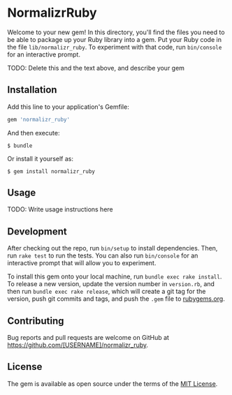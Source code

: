 # NormalizrRuby

Welcome to your new gem! In this directory, you'll find the files you need to be able to package up your Ruby library into a gem. Put your Ruby code in the file `lib/normalizr_ruby`. To experiment with that code, run `bin/console` for an interactive prompt.

TODO: Delete this and the text above, and describe your gem

## Installation

Add this line to your application's Gemfile:

```ruby
gem 'normalizr_ruby'
```

And then execute:

    $ bundle

Or install it yourself as:

    $ gem install normalizr_ruby

## Usage

TODO: Write usage instructions here

## Development

After checking out the repo, run `bin/setup` to install dependencies. Then, run `rake test` to run the tests. You can also run `bin/console` for an interactive prompt that will allow you to experiment.

To install this gem onto your local machine, run `bundle exec rake install`. To release a new version, update the version number in `version.rb`, and then run `bundle exec rake release`, which will create a git tag for the version, push git commits and tags, and push the `.gem` file to [rubygems.org](https://rubygems.org).

## Contributing

Bug reports and pull requests are welcome on GitHub at https://github.com/[USERNAME]/normalizr_ruby.


## License

The gem is available as open source under the terms of the [MIT License](http://opensource.org/licenses/MIT).

